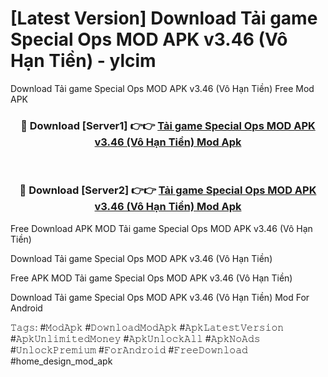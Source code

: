 # [Latest Version] Download Tải game Special Ops MOD APK v3.46 (Vô Hạn Tiền) - ylcim

Download Tải game Special Ops MOD APK v3.46 (Vô Hạn Tiền) Free Mod APK

<div align="center">
<h3>🔴 Download [Server1] 👉👉 <a href="https://apk-comot.site?title=Tải_game_Special_Ops_MOD_APK_v3.46_(Vô_Hạn_Tiền)">Tải game Special Ops MOD APK v3.46 (Vô Hạn Tiền) Mod Apk</a></h3><br>

<h3>🔴 Download [Server2] 👉👉 <a href="https://apk-comot.site?title=Tải_game_Special_Ops_MOD_APK_v3.46_(Vô_Hạn_Tiền)">Tải game Special Ops MOD APK v3.46 (Vô Hạn Tiền) Mod Apk</a></h3>
</div>


Free Download APK MOD Tải game Special Ops MOD APK v3.46 (Vô Hạn Tiền)

Download Tải game Special Ops MOD APK v3.46 (Vô Hạn Tiền) 

Free APK MOD Tải game Special Ops MOD APK v3.46 (Vô Hạn Tiền) 

Download Tải game Special Ops MOD APK v3.46 (Vô Hạn Tiền) Mod For Android

𝚃𝚊𝚐𝚜: #𝙼𝚘𝚍𝙰𝚙𝚔 #𝙳𝚘𝚠𝚗𝚕𝚘𝚊𝚍𝙼𝚘𝚍𝙰𝚙𝚔 #𝙰𝚙𝚔𝙻𝚊𝚝𝚎𝚜𝚝𝚅𝚎𝚛𝚜𝚒𝚘𝚗 #𝙰𝚙𝚔𝚄𝚗𝚕𝚒𝚖𝚒𝚝𝚎𝚍𝙼𝚘𝚗𝚎𝚢 #𝙰𝚙𝚔𝚄𝚗𝚕𝚘𝚌𝚔𝙰𝚕𝚕 #𝙰𝚙𝚔𝙽𝚘𝙰𝚍𝚜 #𝚄𝚗𝚕𝚘𝚌𝚔𝙿𝚛𝚎𝚖𝚒𝚞𝚖 #𝙵𝚘𝚛𝙰𝚗𝚍𝚛𝚘𝚒𝚍 #𝙵𝚛𝚎𝚎𝙳𝚘𝚠𝚗𝚕𝚘𝚊𝚍 #home_design_mod_apk